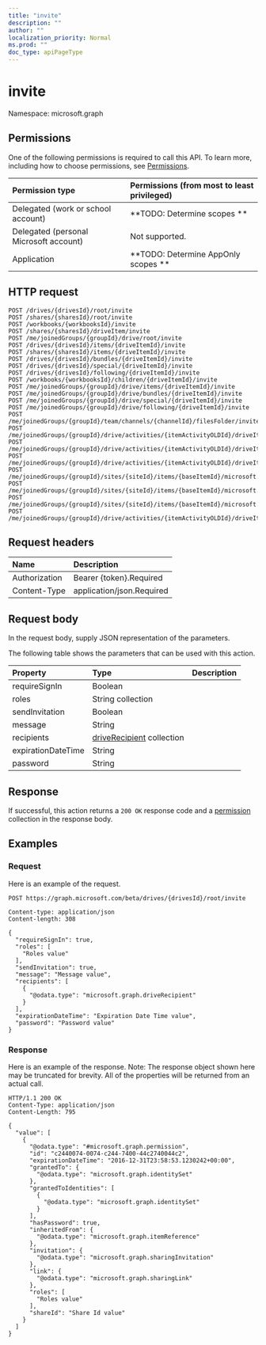 ```yaml
---
title: "invite"
description: ""
author: ""
localization_priority: Normal
ms.prod: ""
doc_type: apiPageType
---
```


# invite

Namespace: microsoft.graph



## Permissions
One of the following permissions is required to call this API. To learn more, including how to choose permissions, see [Permissions](/concepts/permissions-reference.md).

|Permission type|Permissions (from most to least privileged)|
|:---|:---|
|Delegated (work or school account)|**TODO: Determine scopes **|
|Delegated (personal Microsoft account)|Not supported.|
|Application|**TODO: Determine AppOnly scopes **|

## HTTP request
<!-- {
  "blockType": "ignored"
}
-->
``` http
POST /drives/{drivesId}/root/invite
POST /shares/{sharesId}/root/invite
POST /workbooks/{workbooksId}/invite
POST /shares/{sharesId}/driveItem/invite
POST /me/joinedGroups/{groupId}/drive/root/invite
POST /drives/{drivesId}/items/{driveItemId}/invite
POST /shares/{sharesId}/items/{driveItemId}/invite
POST /drives/{drivesId}/bundles/{driveItemId}/invite
POST /drives/{drivesId}/special/{driveItemId}/invite
POST /drives/{drivesId}/following/{driveItemId}/invite
POST /workbooks/{workbooksId}/children/{driveItemId}/invite
POST /me/joinedGroups/{groupId}/drive/items/{driveItemId}/invite
POST /me/joinedGroups/{groupId}/drive/bundles/{driveItemId}/invite
POST /me/joinedGroups/{groupId}/drive/special/{driveItemId}/invite
POST /me/joinedGroups/{groupId}/drive/following/{driveItemId}/invite
POST /me/joinedGroups/{groupId}/team/channels/{channelId}/filesFolder/invite
POST /me/joinedGroups/{groupId}/drive/activities/{itemActivityOLDId}/driveItem/invite
POST /me/joinedGroups/{groupId}/drive/activities/{itemActivityOLDId}/driveItem/listItem/driveItem/invite
POST /me/joinedGroups/{groupId}/drive/activities/{itemActivityOLDId}/driveItem/children/{driveItemId}/invite
POST /me/joinedGroups/{groupId}/sites/{siteId}/items/{baseItemId}/microsoft.graph.sharedDriveItem/root/invite
POST /me/joinedGroups/{groupId}/sites/{siteId}/items/{baseItemId}/microsoft.graph.sharedDriveItem/driveItem/invite
POST /me/joinedGroups/{groupId}/sites/{siteId}/items/{baseItemId}/microsoft.graph.sharedDriveItem/items/{driveItemId}/invite
POST /me/joinedGroups/{groupId}/drive/activities/{itemActivityOLDId}/driveItem/analytics/itemActivityStats/{itemActivityStatId}/activities/{itemActivityId}/driveItem/invite
```

## Request headers
|Name|Description|
|:---|:---|
|Authorization|Bearer {token}.Required|
|Content-Type|application/json.Required|

## Request body
In the request body, supply JSON representation of the parameters.

The following table shows the parameters that can be used with this action.

|Property|Type|Description|
|:---|:---|:---|
|requireSignIn|Boolean||
|roles|String collection||
|sendInvitation|Boolean||
|message|String||
|recipients|[driveRecipient](../resources/driverecipient.md) collection||
|expirationDateTime|String||
|password|String||



## Response
If successful, this action returns a `200 OK` response code and a [permission](../resources/permission.md) collection in the response body.

## Examples

### Request
Here is an example of the request.
<!-- {
  "blockType": "request",
  "name": "driveitem_invite"
}
-->
``` http
POST https://graph.microsoft.com/beta/drives/{drivesId}/root/invite

Content-type: application/json
Content-length: 308

{
  "requireSignIn": true,
  "roles": [
    "Roles value"
  ],
  "sendInvitation": true,
  "message": "Message value",
  "recipients": [
    {
      "@odata.type": "microsoft.graph.driveRecipient"
    }
  ],
  "expirationDateTime": "Expiration Date Time value",
  "password": "Password value"
}
```

### Response
Here is an example of the response. Note: The response object shown here may be truncated for brevity. All of the properties will be returned from an actual call.
<!-- {
  "blockType": "response",
  "truncated": true,
  "@odata.type": "collection(microsoft.graph.permission)"
}
-->
``` http
HTTP/1.1 200 OK
Content-Type: application/json
Content-Length: 795

{
  "value": [
    {
      "@odata.type": "#microsoft.graph.permission",
      "id": "c2440074-0074-c244-7400-44c2740044c2",
      "expirationDateTime": "2016-12-31T23:58:53.1230242+00:00",
      "grantedTo": {
        "@odata.type": "microsoft.graph.identitySet"
      },
      "grantedToIdentities": [
        {
          "@odata.type": "microsoft.graph.identitySet"
        }
      ],
      "hasPassword": true,
      "inheritedFrom": {
        "@odata.type": "microsoft.graph.itemReference"
      },
      "invitation": {
        "@odata.type": "microsoft.graph.sharingInvitation"
      },
      "link": {
        "@odata.type": "microsoft.graph.sharingLink"
      },
      "roles": [
        "Roles value"
      ],
      "shareId": "Share Id value"
    }
  ]
}
```


